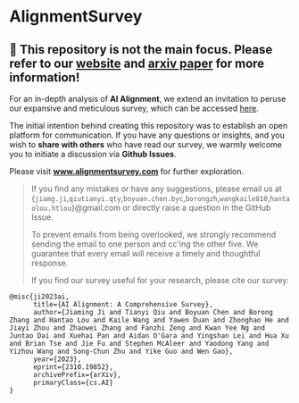 # AlignmentSurvey

## 👋 This repository is not the main focus. Please refer to our [website](https://alignmentsurvey.com/) and [arxiv paper](https://arxiv.org/pdf/2310.19852.pdf) for more information!

For an in-depth analysis of **AI Alignment**, we extend an invitation to peruse our expansive and meticulous survey, which can be accessed [here](https://arxiv.org/pdf/2310.19852.pdf). 

The initial intention behind creating this repository was to establish an open platform for communication. If you have any questions or insights, and you wish to **share with others** who have read our survey, we warmly welcome you to initiate a discussion via **Github Issues**.

Please visit **www.alignmentsurvey.com** for further exploration.


> If you find any mistakes or have any suggestions, please email us at {`jiamg.ji`,`qiutianyi.qty`,`boyuan.chen.byc`,`borongzh`,`wangkaile810`,`hantaolou.htlou`}@gmail.com or directly raise a question in the GitHub Issue.
>
> To prevent emails from being overlooked, we strongly recommend sending the email to one person and cc'ing the other five. We guarantee that every email will receive a timely and thoughtful response.
>
> If you find our survey useful for your research, please cite our survey:
```
@misc{ji2023ai,
      title={AI Alignment: A Comprehensive Survey}, 
      author={Jiaming Ji and Tianyi Qiu and Boyuan Chen and Borong Zhang and Hantao Lou and Kaile Wang and Yawen Duan and Zhonghao He and Jiayi Zhou and Zhaowei Zhang and Fanzhi Zeng and Kwan Yee Ng and Juntao Dai and Xuehai Pan and Aidan O'Gara and Yingshan Lei and Hua Xu and Brian Tse and Jie Fu and Stephen McAleer and Yaodong Yang and Yizhou Wang and Song-Chun Zhu and Yike Guo and Wen Gao},
      year={2023},
      eprint={2310.19852},
      archivePrefix={arXiv},
      primaryClass={cs.AI}
}
```